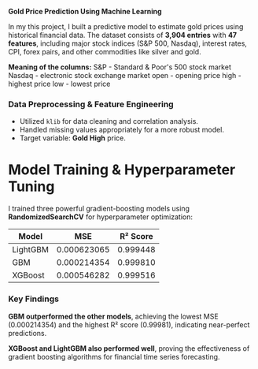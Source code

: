 **Gold Price Prediction Using Machine Learning**

In my this project, I built a predictive model to estimate gold prices using historical financial data. The dataset consists of **3,904 entries** with **47 features**, including major stock indices (S&P 500, Nasdaq), interest rates, CPI, forex pairs, and other commodities like silver and gold.

**Meaning of the columns:**
S&P - Standard & Poor's 500 stock market
Nasdaq - electronic stock exchange market
open - opening price
high - highest price
low - lowest price

### **Data Preprocessing & Feature Engineering**

- Utilized `klib` for data cleaning and correlation analysis.
- Handled missing values appropriately for a more robust model.
- Target variable: **Gold High** price.

# **Model Training & Hyperparameter Tuning**

I trained three powerful gradient-boosting models using **RandomizedSearchCV** for hyperparameter optimization:

| Model    | MSE         | R² Score |
| -------- | ----------- | -------- |
| LightGBM | 0.000623065 | 0.999448 |
| GBM      | 0.000214354 | 0.999810 |
| XGBoost  | 0.000546282 | 0.999516 |

### **Key Findings**

**GBM outperformed the other models**, achieving the lowest MSE (0.000214354) and the highest R² score (0.99981), indicating near-perfect predictions.

**XGBoost and LightGBM also performed well**, proving the effectiveness of gradient boosting algorithms for financial time series forecasting.
